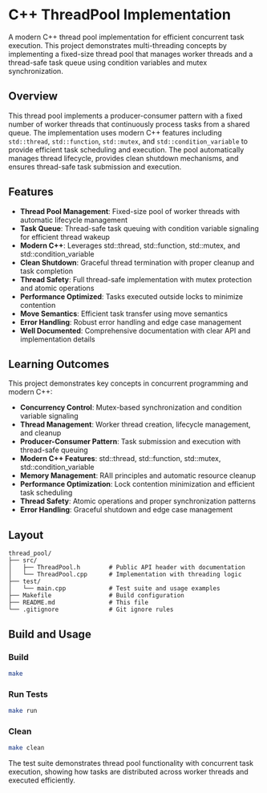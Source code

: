 # C++ ThreadPool Implementation

A modern C++ thread pool implementation for efficient concurrent task execution. This project demonstrates multi-threading concepts by implementing a fixed-size thread pool that manages worker threads and a thread-safe task queue using condition variables and mutex synchronization.

## Overview

This thread pool implements a producer-consumer pattern with a fixed number of worker threads that continuously process tasks from a shared queue. The implementation uses modern C++ features including `std::thread`, `std::function`, `std::mutex`, and `std::condition_variable` to provide efficient task scheduling and execution. The pool automatically manages thread lifecycle, provides clean shutdown mechanisms, and ensures thread-safe task submission and execution.

## Features

- **Thread Pool Management**: Fixed-size pool of worker threads with automatic lifecycle management
- **Task Queue**: Thread-safe task queuing with condition variable signaling for efficient thread wakeup
- **Modern C++**: Leverages std::thread, std::function, std::mutex, and std::condition_variable
- **Clean Shutdown**: Graceful thread termination with proper cleanup and task completion
- **Thread Safety**: Full thread-safe implementation with mutex protection and atomic operations
- **Performance Optimized**: Tasks executed outside locks to minimize contention
- **Move Semantics**: Efficient task transfer using move semantics
- **Error Handling**: Robust error handling and edge case management
- **Well Documented**: Comprehensive documentation with clear API and implementation details

## Learning Outcomes

This project demonstrates key concepts in concurrent programming and modern C++:

- **Concurrency Control**: Mutex-based synchronization and condition variable signaling
- **Thread Management**: Worker thread creation, lifecycle management, and cleanup
- **Producer-Consumer Pattern**: Task submission and execution with thread-safe queuing
- **Modern C++ Features**: std::thread, std::function, std::mutex, std::condition_variable
- **Memory Management**: RAII principles and automatic resource cleanup
- **Performance Optimization**: Lock contention minimization and efficient task scheduling
- **Thread Safety**: Atomic operations and proper synchronization patterns
- **Error Handling**: Graceful shutdown and edge case management

## Layout

```
thread_pool/
├── src/
│   ├── ThreadPool.h        # Public API header with documentation
│   └── ThreadPool.cpp      # Implementation with threading logic
├── test/
│   └── main.cpp            # Test suite and usage examples
├── Makefile                # Build configuration
├── README.md               # This file
└── .gitignore              # Git ignore rules
```

## Build and Usage

### Build
```bash
make
```

### Run Tests
```bash
make run
```

### Clean
```bash
make clean
```

The test suite demonstrates thread pool functionality with concurrent task execution, showing how tasks are distributed across worker threads and executed efficiently. 